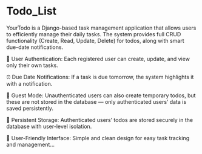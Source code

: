 # Todo_List

YourTodo is a Django-based task management application that allows users to efficiently manage their daily tasks. The system provides full CRUD functionality (Create, Read, Update, Delete) for todos, along with smart due-date notifications.

🔐 User Authentication: Each registered user can create, update, and view only their own tasks.

⏰ Due Date Notifications: If a task is due tomorrow, the system highlights it with a notification.

👤 Guest Mode: Unauthenticated users can also create temporary todos, but these are not stored in the database — only authenticated users’ data is saved persistently.

💾 Persistent Storage: Authenticated users’ todos are stored securely in the database with user-level isolation.

🎨 User-Friendly Interface: Simple and clean design for easy task tracking and management...



